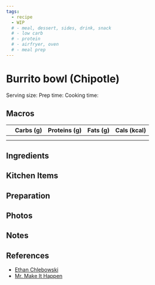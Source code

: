 ```yaml
---
tags:
  - recipe
  - WIP
  # - meal, dessert, sides, drink, snack
  # - low carb
  # - protein
  # - airfryer, oven
  # - meal prep
---
```

# Burrito bowl (Chipotle)

Serving size:
Prep time:
Cooking time:

## Macros

|  | Carbs (g) | Proteins (g) | Fats (g) | Cals (kcal) |
| --- | --- | --- | --- | --- |
|  |  |  |  |  |
|  |  |  |  |  |

## Ingredients

## Kitchen Items

## Preparation

## Photos

## Notes

## References

- [Ethan Chlebowski](https://www.youtube.com/watch?v=OChZDrivjJw)
- [Mr. Make It Happen](https://www.youtube.com/watch?v=5Zc5AtwQ35k)
